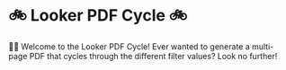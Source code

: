 # 🚲 Looker PDF Cycle 🚲

👋🏼 Welcome to the Looker PDF Cycle! Ever wanted to generate a multi-page PDF that cycles through the different filter values? Look no further!
